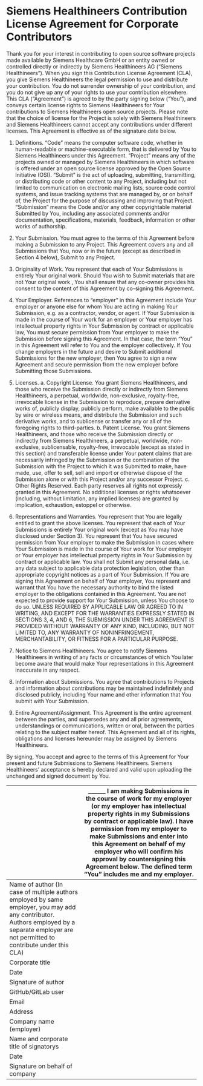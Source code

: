 <!--
SPDX-FileCopyrightText: © 2023 Siemens Healthcare GmbH

SPDX-License-Identifier: MIT
-->

# Siemens Healthineers Contribution License Agreement for Corporate Contributors

Thank you for your interest in contributing to open source software projects made available by Siemens Healthcare GmbH or an entity owned or controlled directly or indirectly by Siemens Healthineers AG (“Siemens Healthineers”). When you sign this Contribution License Agreement (CLA), you give Siemens Healthineers the legal permission to use and distribute your contribution. You do not surrender ownership of your contribution, and you do not give up any of your rights to use your contribution elsewhere.
This CLA (“Agreement”) is agreed to by the party signing below (“You”), and conveys certain license rights to Siemens Healthineers for Your contributions to Siemens Healthineers open source projects. Please note that the choice of license for the Project is solely with Siemens Healthineers and Siemens Healthineers cannot accept any contributions under different licenses.
This Agreement is effective as of the signature date below.

1.	Definitions.
“Code” means the computer software code, whether in human-readable or machine-executable form, that is delivered by You to Siemens Healthineers under this Agreement.
“Project” means any of the projects owned or managed by Siemens Healthineers in which software is offered under an open source license approved by the Open Source Initiative (OSI).
“Submit” is the act of uploading, submitting, transmitting, or distributing code or other content to any Project, including but not limited to communication on electronic mailing lists, source code control systems, and issue tracking systems that are managed by, or on behalf of, the Project for the purpose of discussing and improving that Project.
“Submission” means the Code and/or any other copyrightable material Submitted by You, including any associated comments and/or documentation, specifications, materials, feedback, information or other works of authorship.

2.	Your Submission. You must agree to the terms of this Agreement before making a Submission to any Project. This Agreement covers any and all Submissions that You, now or in the future (except as described in Section 4 below), Submit to any Project.

3.	Originality of Work. You represent that each of Your Submissions is entirely Your original work. Should You wish to Submit materials that are not Your original work , You shall ensure that any co-owner provides his consent to the content of this Agreement by co-signing this Agreement.

4.	Your Employer. References to “employer” in this Agreement include Your employer or anyone else for whom You are acting in making Your Submission, e.g. as a contractor, vendor, or agent. If Your Submission is made in the course of Your work for an employer or Your employer has intellectual property rights in Your Submission by contract or applicable law, You must secure permission from Your employer to make the Submission before signing this Agreement. In that case, the term “You” in this Agreement will refer to You and the employer collectively. If You change employers in the future and desire to Submit additional Submissions for the new employer, then You agree to sign a new Agreement and secure permission from the new employer before Submitting those Submissions.

5.	Licenses.
a.	Copyright License. You grant Siemens Healthineers, and those who receive the Submission directly or indirectly from Siemens Healthineers, a perpetual, worldwide, non-exclusive, royalty-free, irrevocable license in the Submission to reproduce, prepare derivative works of, publicly display, publicly perform, make available to the public by wire or wireless means, and distribute the Submission and such derivative works, and to sublicense or transfer any or all of the foregoing rights to third-parties.
b.	Patent License. You grant Siemens Healthineers, and those who receive the Submission directly or indirectly from Siemens Healthineers, a perpetual, worldwide, non-exclusive, sublicensable, royalty-free, irrevocable (except as stated in this section) and transferable license under Your patent claims that are necessarily infringed by the Submission or the combination of the Submission with the Project to which it was Submitted to make, have made, use, offer to sell, sell and import or otherwise dispose of the Submission alone or with this Project and/or any successor Project.
c.	Other Rights Reserved. Each party reserves all rights not expressly granted in this Agreement. No additional licenses or rights whatsoever (including, without limitation, any implied licenses) are granted by implication, exhaustion, estoppel or otherwise.

6.	Representations and Warranties. You represent that You are legally entitled to grant the above licenses. You represent that each of Your Submissions is entirely Your original work (except as You may have disclosed under Section 3). You represent that You have secured permission from Your employer to make the Submission in cases where Your Submission is made in the course of Your work for Your employer or Your employer has intellectual property rights in Your Submission by contract or applicable law. You shall not Submit any personal data, i.e. any data subject to applicable data protection legislation, other than appropriate copyright notices as a part of Your Submission.
If You are signing this Agreement on behalf of Your employer, You represent and warrant that You have the necessary authority to bind the listed employer to the obligations contained in this Agreement. You are not expected to provide support for Your Submission, unless You choose to do so.
UNLESS REQUIRED BY APPLICABLE LAW OR AGREED TO IN WRITING, AND EXCEPT FOR THE WARRANTIES EXPRESSLY STATED IN SECTIONS 3, 4, AND 6, THE SUBMISSION UNDER THIS AGREEMENT IS PROVIDED WITHOUT WARRANTY OF ANY KIND, INCLUDING, BUT NOT LIMITED TO, ANY WARRANTY OF NONINFRINGEMENT, MERCHANTABILITY, OR FITNESS FOR A PARTICULAR PURPOSE.

7.	Notice to Siemens Healthineers. You agree to notify Siemens Healthineers in writing of any facts or circumstances of which You later become aware that would make Your representations in this Agreement inaccurate in any respect.

8.	Information about Submissions. You agree that contributions to Projects and information about contributions may be maintained indefinitely and disclosed publicly, including Your name and other information that You submit with Your Submission.

9.	Entire Agreement/Assignment. This Agreement is the entire agreement between the parties, and supersedes any and all prior agreements, understandings or communications, written or oral, between the parties relating to the subject matter hereof. This Agreement and all of its rights, obligations and licenses hereunder may be assigned by Siemens Healthineers.

By signing, You accept and agree to the terms of this Agreement for Your present and future Submissions to Siemens Healthineers. Siemens Healthineers’ acceptance is hereby declared and valid upon uploading the unchanged and signed document by You.	

|   | ______ I am making Submissions in the course of work for my employer (or my employer has intellectual property rights in my Submissions by contract or applicable law). I have permission from my employer to make Submissions and enter into this Agreement on behalf of my employer who will confirm his approval by countersigning this Agreement below. The defined term “You” includes me and my employer. |
|---|---|
|Name of author (In case of multiple authors employed by same employer, you may add any contributor. Authors employed by a separate employer are not permitted to contribute under this CLA)	 |  |
|Corporate title|   |
|Date|   |
|Signature of author|   |
|GitHub/GitLab user|   |
|Email|   |
|Address|   |
|Company name (employer)|   |
|Name and corporate title of signatorys|   |
|Date|   |
|Signature on behalf of company|   |

 